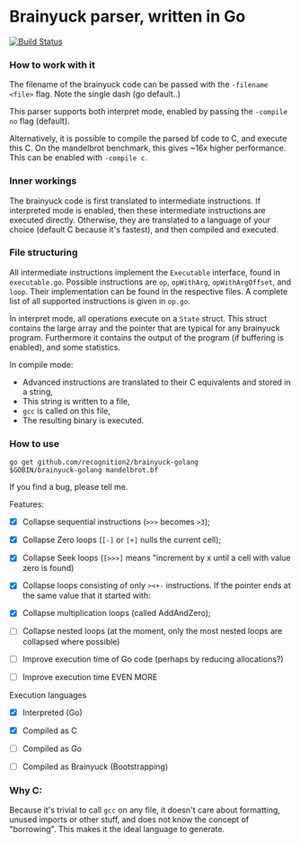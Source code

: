 # Brainyuck parser, written in Go
[![Build Status](https://travis-ci.org/Recognition2/brainyuck-golang.svg?branch=master)](https://travis-ci.org/Recognition2/brainyuck-golang)

### How to work with it
The filename of the brainyuck code can be passed with the `-filename <file>` flag. Note the single dash (go default..)

This parser supports both interpret mode, enabled by passing the `-compile no` flag (default).

Alternatively, it is possible to compile the parsed bf code to C, and execute this C. On the mandelbrot benchmark, this gives ~16x higher performance.
This can be enabled with `-compile c`.


### Inner workings
The brainyuck code is first translated to intermediate instructions.
If interpreted mode is enabled, then these intermediate instructions are executed directly.
Otherwise, they are translated to a language of your choice (default C because it's fastest), and then compiled and executed.

### File structuring
All intermediate instructions implement the `Executable` interface, found in `executable.go`.
Possible instructions are `op`, `opWithArg`, `opWithArgOffset`, and `loop`. Their implementation can be found in the respective files.
A complete list of all supported instructions is given in `op.go`.

In interpret mode, all operations execute on a `State` struct. This struct contains the large array and the pointer that are typical for any brainyuck program. Furthermore it contains the output of the program (if buffering is enabled), and some statistics.

In compile mode:
- Advanced instructions are translated to their C equivalents and stored in a string,
- This string is written to a file,
- `gcc` is called on this file,
- The resulting binary is executed.


### How to use
```
go get github.com/recognition2/brainyuck-golang
$GOBIN/brainyuck-golang mandelbrot.bf
```

If you find a bug, please tell me.

Features:
- [x] Collapse sequential instructions (`>>>` becomes `>3`);
- [x] Collapse Zero loops (`[-]` or `[+]` nulls the current cell);
- [x] Collapse Seek loops (`[>>>]` means "increment by x until a cell with value zero is found)
- [x] Collapse loops consisting of only `><+-` instructions. If the pointer ends at the same value that it started with:
- [x] Collapse multiplication loops (called AddAndZero);

- [ ] Collapse nested loops (at the moment, only the most nested loops are collapsed where possible)
- [ ] Improve execution time of Go code (perhaps by reducing allocations?)
- [ ] Improve execution time EVEN MORE


Execution languages
- [x] Interpreted (Go)
- [x] Compiled as C
- [ ] Compiled as Go
- [ ] Compiled as Brainyuck (Bootstrapping)


### Why C:
Because it's trivial to call `gcc` on any file, it doesn't care about formatting, unused imports or other stuff, and does not know the concept of "borrowing".
This makes it the ideal language to generate.




